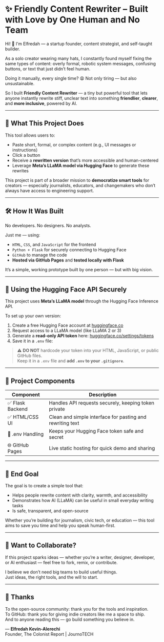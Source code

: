 # ✨ Friendly Content Rewriter – Built with Love by One Human and No Team

Hi! 👋 I'm Elfredah — a startup founder, content strategist, and self-taught builder.

As a solo creator wearing many hats, I constantly found myself fixing the same types of content: overly formal, robotic system messages, confusing buttons, or text that just didn’t feel human. 

Doing it manually, every single time? 😩 Not only tiring — but also unsustainable.

So I built **Friendly Content Rewriter** — a tiny but powerful tool that lets anyone instantly rewrite stiff, unclear text into something **friendlier**, **clearer**, and **more inclusive**, powered by AI.

---

## 🌱 What This Project Does

This tool allows users to:
- Paste short, formal, or complex content (e.g., UI messages or instructions)
- Click a button
- Receive a **rewritten version** that’s more accessible and human-centered
- Leverage **Meta’s LLaMA model via Hugging Face** to generate these rewrites

This project is part of a broader mission to **democratize smart tools** for creators — especially journalists, educators, and changemakers who don’t always have access to engineering support.

---

## 🛠️ How It Was Built

No developers. No designers. No analysts.

Just me — using:
- `HTML`, `CSS`, and `JavaScript` for the frontend
- `Python + Flask` for securely connecting to Hugging Face
- `GitHub` to manage the code
- **Hosted via GitHub Pages** and **tested locally with Flask**

It’s a simple, working prototype built by one person — but with big vision.

---

## 🔐 Using the Hugging Face API Securely

This project uses **Meta’s LLaMA model** through the Hugging Face Inference API.

To set up your own version:

1. Create a free Hugging Face account at [huggingface.co](https://huggingface.co)
2. Request access to a LLaMA model (like LLaMA 2 or 3)
3. Generate a **read-only API token** here: [huggingface.co/settings/tokens](https://huggingface.co/settings/tokens)
4. Save it in a `.env` file:


> ⚠️ **DO NOT** hardcode your token into your HTML, JavaScript, or public GitHub files.  
> Keep it in a `.env` file and **add `.env` to your `.gitignore`**.

---

## 🧱 Project Components

| Component         | Description                                              |
|------------------|----------------------------------------------------------|
| ✅ Flask Backend | Handles API requests securely, keeping token private     |
| ✅ HTML/CSS UI   | Clean and simple interface for pasting and rewriting text |
| 🔐 .env Handling | Keeps your Hugging Face token safe and secret            |
| 🌐 GitHub Pages  | Live static hosting for quick demo and sharing           |

---

## 🎯 End Goal

The goal is to create a simple tool that:
- Helps people rewrite content with clarity, warmth, and accessibility
- Demonstrates how AI (LLaMA) can be useful in small everyday writing tasks
- Is safe, transparent, and open-source

Whether you’re building for journalism, civic tech, or education — this tool aims to save you time and help you speak human-first.

---

## 🤝 Want to Collaborate?

If this project sparks ideas — whether you’re a writer, designer, developer, or AI enthusiast — feel free to fork, remix, or contribute.

I believe we don’t need big teams to build useful things.  
Just ideas, the right tools, and the will to start.

---

## 🙏 Thanks

To the open-source community: thank you for the tools and inspiration.  
To GitHub: thank you for giving indie creators like me a space to ship.  
And to anyone reading this — go build something you believe in.

—
**Elfredah Kevin-Alerechi**  
Founder, The Colonist Report | JournoTECH
